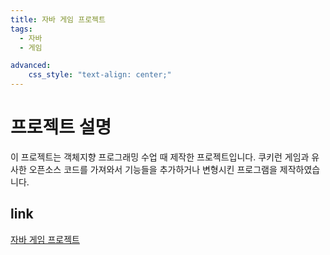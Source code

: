 ```yaml
---
title: 자바 게임 프로젝트
tags:
  - 자바
  - 게임  

advanced:
    css_style: "text-align: center;"
---
```


# 프로젝트 설명
이 프로젝트는 객체지향 프로그래밍 수업 때 제작한 프로젝트입니다. 쿠키런 게임과 유사한 오픈소스 코드를 가져와서 기능들을 추가하거나 변형시킨 프로그램을 제작하였습니다. 

## link
[자바 게임 프로젝트](https://github.com/kim3489/java-game-project)